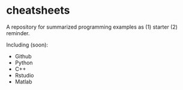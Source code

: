 # cheatsheets

A repository for summarized programming examples as (1) starter (2) reminder.

Including (soon):
- Github
- Python
- C++
- Rstudio
- Matlab

